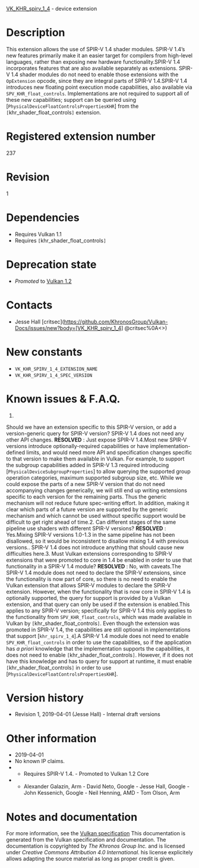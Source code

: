 [VK_KHR_spirv_1_4](https://www.khronos.org/registry/vulkan/specs/1.3-extensions/man/html/VK_KHR_spirv_1_4.html) - device extension

# Description
This extension allows the use of SPIR-V 1.4 shader modules.
SPIR-V 1.4’s new features primarily make it an easier target for compilers
from high-level languages, rather than exposing new hardware functionality.SPIR-V 1.4 incorporates features that are also available separately as
extensions.
SPIR-V 1.4 shader modules do not need to enable those extensions with the
`OpExtension` opcode, since they are integral parts of SPIR-V 1.4.SPIR-V 1.4 introduces new floating point execution mode capabilities, also
available via `SPV_KHR_float_controls`.
Implementations are not required to support all of these new capabilities;
support can be queried using
[`PhysicalDeviceFloatControlsPropertiesKHR`] from the
`[`khr_shader_float_controls`]` extension.

# Registered extension number
237

# Revision
1

# Dependencies
- Requires Vulkan 1.1
- Requires `[`khr_shader_float_controls`]`

# Deprecation state
- *Promoted* to [Vulkan 1.2](https://www.khronos.org/registry/vulkan/specs/1.3-extensions/html/vkspec.html#versions-1.2-promotions)

# Contacts
- Jesse Hall [critsec](https://github.com/KhronosGroup/Vulkan-Docs/issues/new?body=[VK_KHR_spirv_1_4] @critsec%0A<<Here describe the issue or question you have about the VK_KHR_spirv_1_4 extension>>)

# New constants
- `VK_KHR_SPIRV_1_4_EXTENSION_NAME`
- `VK_KHR_SPIRV_1_4_SPEC_VERSION`

# Known issues & F.A.Q.
1.
Should we have an extension specific to this SPIR-V version, or add a
version-generic query for SPIR-V version? SPIR-V 1.4 does not need any other
API changes. **RESOLVED** : Just expose SPIR-V 1.4.Most new SPIR-V versions introduce optionally-required capabilities or have
implementation-defined limits, and would need more API and specification
changes specific to that version to make them available in Vulkan.
For example, to support the subgroup capabilities added in SPIR-V 1.3
required introducing [`PhysicalDeviceSubgroupProperties`] to allow
querying the supported group operation categories, maximum supported
subgroup size, etc.
While we could expose the parts of a new SPIR-V version that do not need
accompanying changes generically, we will still end up writing extensions
specific to each version for the remaining parts.
Thus the generic mechanism will not reduce future spec-writing effort.
In addition, making it clear which parts of a future version are supported
by the generic mechanism and which cannot be used without specific support
would be difficult to get right ahead of time.2.
Can different stages of the same pipeline use shaders with different SPIR-V
versions? **RESOLVED** : Yes.Mixing SPIR-V versions 1.0-1.3 in the same pipeline has not been disallowed,
so it would be inconsistent to disallow mixing 1.4 with previous versions..
SPIR-V 1.4 does not introduce anything that should cause new difficulties
here.3.
Must Vulkan extensions corresponding to SPIR-V extensions that were promoted
to core in 1.4 be enabled in order to use that functionality in a SPIR-V 1.4
module? **RESOLVED** : No, with caveats.The SPIR-V 1.4 module does not need to declare the SPIR-V extensions, since
the functionality is now part of core, so there is no need to enable the
Vulkan extension that allows SPIR-V modules to declare the SPIR-V extension.
However, when the functionality that is now core in SPIR-V 1.4 is optionally
supported, the query for support is provided by a Vulkan extension, and that
query can only be used if the extension is enabled.This applies to any SPIR-V version; specifically for SPIR-V 1.4 this only
applies to the functionality from `SPV_KHR_float_controls`, which was made
available in Vulkan by `[`khr_shader_float_controls`]`.
Even though the extension was promoted in SPIR-V 1.4, the capabilities are
still optional in implementations that support [`khr_spirv_1_4`].A SPIR-V 1.4 module does not need to enable `SPV_KHR_float_controls` in
order to use the capabilities, so if the application has *a priori*
knowledge that the implementation supports the capabilities, it does not
need to enable `[`khr_shader_float_controls`]`.
However, if it does not have this knowledge and has to query for support at
runtime, it must enable `[`khr_shader_float_controls`]` in order to
use [`PhysicalDeviceFloatControlsPropertiesKHR`].

# Version history
- Revision 1, 2019-04-01 (Jesse Hall)  - Internal draft versions

# Other information
* 2019-04-01
* No known IP claims.
*   - Requires SPIR-V 1.4.  - Promoted to Vulkan 1.2 Core 
*   - Alexander Galazin, Arm  - David Neto, Google  - Jesse Hall, Google  - John Kessenich, Google  - Neil Henning, AMD  - Tom Olson, Arm
# Notes and documentation
For more information, see the [Vulkan specification](https://www.khronos.org/registry/vulkan/specs/1.3-extensions/html/vkspec.html)
This documentation is generated from the Vulkan specification and documentation.
The documentation is copyrighted by *The Khronos Group Inc.* and is licensed under *Creative Commons Attribution 4.0 International*.
his license explicitely allows adapting the source material as long as proper credit is given.
        